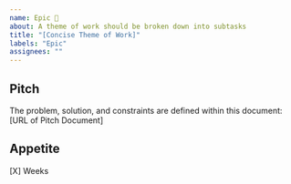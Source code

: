 ```yaml
---
name: Epic 🚩
about: A theme of work should be broken down into subtasks
title: "[Concise Theme of Work]"
labels: "Epic"
assignees: ""
---
```


## Pitch

The problem, solution, and constraints are defined within this document:  
[URL of Pitch Document]

## Appetite

[X] Weeks
